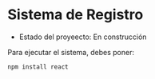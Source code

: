<h1> Sistema de Registro </h1>

- Estado del proyeecto: En construcción

Para ejecutar el sistema, debes poner: 

```npm install react``` 
